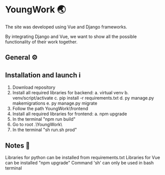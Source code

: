# YoungWork :earth_asia:

The site was developed using Vue and Django frameworks.

By integrating Django and Vue, we want to show all the possible functionality of their work together.

## General ⚙️

## Installation and launch ℹ️

1. Download repository
2. Install all required libraries for backend:
   a. virtual venv
   b. venv/script/activate
   c. pip install -r requirements.txt
   d. py manage.py makemigrations
   e. py manage.py migrate
3. Follow the path YoungWork\frontend
4. Install all required libraries for frontend:
   a. npm upgrade
6. In the terminal "npm run build"
7. Go to root .\YoungWork\
8. In the terminal "sh run.sh prod"

## Notes :bookmark_tabs:

Libraries for python can be installed from requirements.txt
Libraries for Vue can be installed "npm upgrade"
Command 'sh' can only be used in bash terminal
